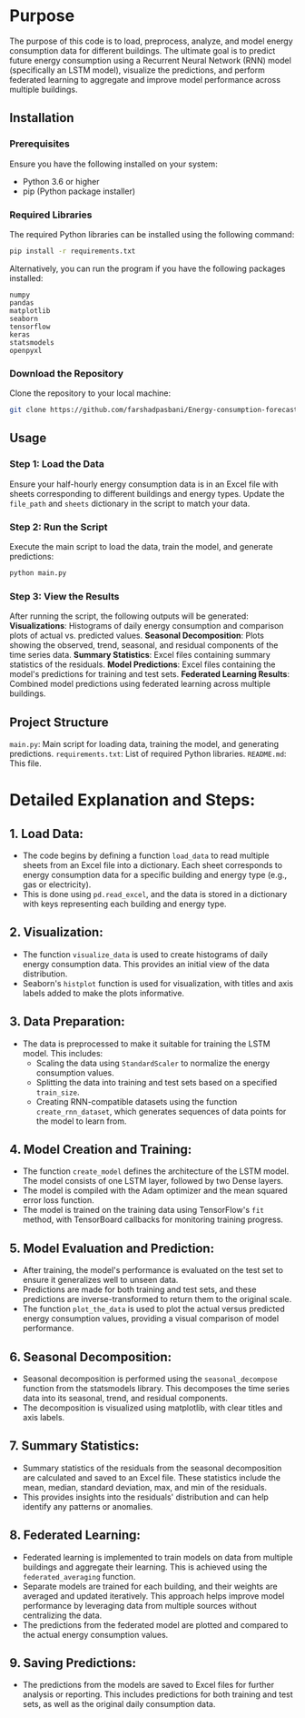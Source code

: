 # Purpose
The purpose of this code is to load, preprocess, analyze, and model energy consumption data for different buildings. The ultimate goal is to predict future energy consumption using a Recurrent Neural Network (RNN) model (specifically an LSTM model), visualize the predictions, and perform federated learning to aggregate and improve model performance across multiple buildings.

## Installation
### Prerequisites
Ensure you have the following installed on your system:

- Python 3.6 or higher
- pip (Python package installer)

### Required Libraries
The required Python libraries can be installed using the following command:
```sh
pip install -r requirements.txt
```
Alternatively, you can run the program if you have the following packages installed:
```
numpy
pandas
matplotlib
seaborn
tensorflow
keras
statsmodels
openpyxl
```

### Download the Repository
Clone the repository to your local machine:
```sh
git clone https://github.com/farshadpasbani/Energy-consumption-forecasting-federated-learning.git
```

## Usage
### Step 1: Load the Data
Ensure your half-hourly energy consumption data is in an Excel file with sheets corresponding to different buildings and energy types. Update the `file_path` and `sheets` dictionary in the script to match your data.

### Step 2: Run the Script
Execute the main script to load the data, train the model, and generate predictions:
```sh
python main.py
```
### Step 3: View the Results
After running the script, the following outputs will be generated:
**Visualizations**: Histograms of daily energy consumption and comparison plots of actual vs. predicted values.
**Seasonal Decomposition**: Plots showing the observed, trend, seasonal, and residual components of the time series data.
**Summary Statistics**: Excel files containing summary statistics of the residuals.
**Model Predictions**: Excel files containing the model's predictions for training and test sets.
**Federated Learning Results**: Combined model predictions using federated learning across multiple buildings.

## Project Structure
`main.py`: Main script for loading data, training the model, and generating predictions.
`requirements.txt`: List of required Python libraries.
`README.md`: This file.

# Detailed Explanation and Steps:
## 1. Load Data:
- The code begins by defining a function `load_data` to read multiple sheets from an Excel file into a dictionary. Each sheet corresponds to energy consumption data for a specific building and energy type (e.g., gas or electricity).
- This is done using `pd.read_excel`, and the data is stored in a dictionary with keys representing each building and energy type.

## 2. Visualization:
- The function `visualize_data` is used to create histograms of daily energy consumption data. This provides an initial view of the data distribution.
- Seaborn's `histplot` function is used for visualization, with titles and axis labels added to make the plots informative.

## 3. Data Preparation:
- The data is preprocessed to make it suitable for training the LSTM model. This includes:
  - Scaling the data using `StandardScaler` to normalize the energy consumption values.
  - Splitting the data into training and test sets based on a specified `train_size`.
  - Creating RNN-compatible datasets using the function `create_rnn_dataset`, which generates sequences of data points for the model to learn from.

## 4. Model Creation and Training:
- The function `create_model` defines the architecture of the LSTM model. The model consists of one LSTM layer, followed by two Dense layers.
- The model is compiled with the Adam optimizer and the mean squared error loss function.
- The model is trained on the training data using TensorFlow's `fit` method, with TensorBoard callbacks for monitoring training progress.

## 5. Model Evaluation and Prediction:
- After training, the model's performance is evaluated on the test set to ensure it generalizes well to unseen data.
- Predictions are made for both training and test sets, and these predictions are inverse-transformed to return them to the original scale.
- The function `plot_the_data` is used to plot the actual versus predicted energy consumption values, providing a visual comparison of model performance.

## 6. Seasonal Decomposition:
- Seasonal decomposition is performed using the `seasonal_decompose` function from the statsmodels library. This decomposes the time series data into its seasonal, trend, and residual components.
- The decomposition is visualized using matplotlib, with clear titles and axis labels.

## 7. Summary Statistics:
- Summary statistics of the residuals from the seasonal decomposition are calculated and saved to an Excel file. These statistics include the mean, median, standard deviation, max, and min of the residuals.
- This provides insights into the residuals' distribution and can help identify any patterns or anomalies.

## 8. Federated Learning:
- Federated learning is implemented to train models on data from multiple buildings and aggregate their learning. This is achieved using the `federated_averaging` function.
- Separate models are trained for each building, and their weights are averaged and updated iteratively. This approach helps improve model performance by leveraging data from multiple sources without centralizing the data.
- The predictions from the federated model are plotted and compared to the actual energy consumption values.

## 9. Saving Predictions:
- The predictions from the models are saved to Excel files for further analysis or reporting. This includes predictions for both training and test sets, as well as the original daily consumption data.
